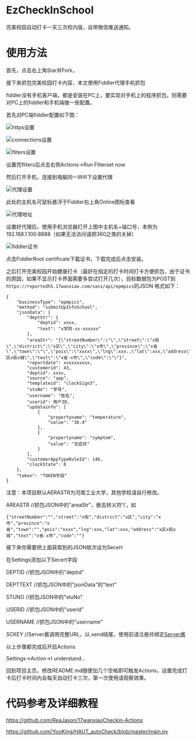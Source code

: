 # EzCheckInSchool
完美校园自动打卡一天三次校内版，自带微信推送通知。

# 使用方法
首先，点击右上角Star并Fork，

接下来抓包完美校园打卡内容，本文使用Fiddler代理手机抓包

fiddler没有手机客户端，都是安装在PC上，要实现对手机上的程序抓包，则需要对PC上的fiddler和手机端做一些配置。

首先对PC端fiddler配置如下图：

![https设置](./img/https.png)

![connections设置](./img/connections.png)

![fliters设置](./img/fliters.png)

设置完fliters后点击右侧Actions->Run Fliterset now

然后打开手机，连接到电脑同一Wifi下设置代理

![代理设置](./img/setproxy.png)

此处的主机名可鼠标悬浮于Fiddler右上角Online图标查看

![代理地址](./img/localip.png)

设置好代理后，使用手机浏览器打开上图中主机名+端口号，本例为192.168.1.100:8888（如果无法访问请把360之类的关掉）

![fiddler证书](./img/fiddlercert.png)

点击FiddlerRoot certificate下载证书，下载完成后点击安装。

之后打开完美校园开始健康打卡（最好在指定的打卡时间打卡方便抓包，由于证书的原因，如果不显示打卡界面需要多尝试打开几次），目标数据包为POST到`https://reportedh5.17wanxiao.com/sass/api/epmpics`的JSON
格式如下：

```
{
	"businessType": "epmpics",
	"method": "submitUpInfoSchool",
	"jsonData": {
		"deptStr": {
			"deptid": xxxx,
			"text": "x学院-xx-xxxxxx"
		},
		"areaStr": "{\"streetNumber\":\"\",\"street\":\"x街\",\"district\":\"x区\",\"city\":\"x市\",\"province\":\"x省\",\"town\":\"\",\"pois\":\"xxxx\",\"lng\":xxx.,\"lat\":xxx,\"address\":\"x区x街x城\",\"text\":\"x省-x市\",\"code\":\"\"}",
		"reportdate": xxxxxxxxxx,
		"customerid": 43,
		"deptid": xxxx,
		"source": "app",
		"templateid": "clockSign3",
		"stuNo": "学号",
		"username": "姓名",
		"userid": 用户ID,
		"updatainfo": [
			{
				"propertyname": "temperature",
				"value": "36.4"
			},
			{
				"propertyname": "symptom",
				"value": "无症状"
			}
		],
		"customerAppTypeRuleId": 146,
		"clockState": 0
	},
	"token": "TOKEN字段"
}
```
注意：本项目默认AERASTR为河南工业大学，其他学校请自行修改。

AREASTR //抓包JSON中的"areaStr"，删去转义符‘\’，如

```
{"streetNumber":"","street":"x街","district":"x区","city":"x市","province":"x省","town":"","pois":"xxxx","lng":xxx,"lat":xxx,"address":"x区x街x城","text":"x省-x市","code":""}
```

接下来你需要把上面获取到的JSON依次设为Secert

在Settings添加以下Secert字段

DEPTID //抓包JSON中的"deptid"

DEPTTEXT //抓包JSON中的"jsonData"的"text"

STUNO //抓包JSON中的"stuNo"

USERID //抓包JSON中的"userid"

USERNAME //抓包JSON中的"username"

SCKEY //Server酱调用完整URL，以.send结尾，使用前请注册并绑定[Server酱](http://sc.ftqq.com/)

以上步骤都完成后开启Actions

Settings->Action->I understand... 

回到项目主页，修改README.md随便加几个空格即可触发Actions，设置完成打卡后打卡时间内会每天自动打卡三次，第一次使用请观察效果。

# 代码参考及详细教程
https://github.com/ReaJason/17wanxiaoCheckin-Actions

https://github.com/YooKing/HAUT_autoCheck/blob/master/main.py

